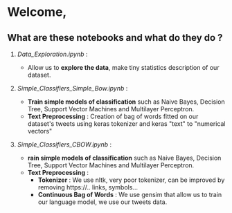 # Welcome,

## What are these notebooks and what do they do ?

1. *Data_Exploration.ipynb* :
    - Allow us to __explore the data__, make tiny statistics description of our dataset.

2. *Simple_Classifiers_Simple_Bow.ipynb* :
    - __Train simple models of classification__ such as Naive Bayes, Decision Tree, Support Vector Machines and Multilayer Perceptron.
    - __Text Preprocessing__ : Creation of bag of words fitted on our dataset's tweets using keras tokenizer and keras "text" to "numerical vectors"
 
3. *Simple_Classifiers_CBOW.ipynb* :
    - __rain simple models of classification__ such as Naive Bayes, Decision Tree, Support Vector Machines and Multilayer                      Perceptron.
    - __Text Preprocessing__ :
        - __Tokenizer__ : We use nltk, very poor tokenizer, can be improved by removing https://.. links, symbols...
        - __Continuous Bag of Words__ : We use gensim that allow us to train our language model, we use our tweets data.
